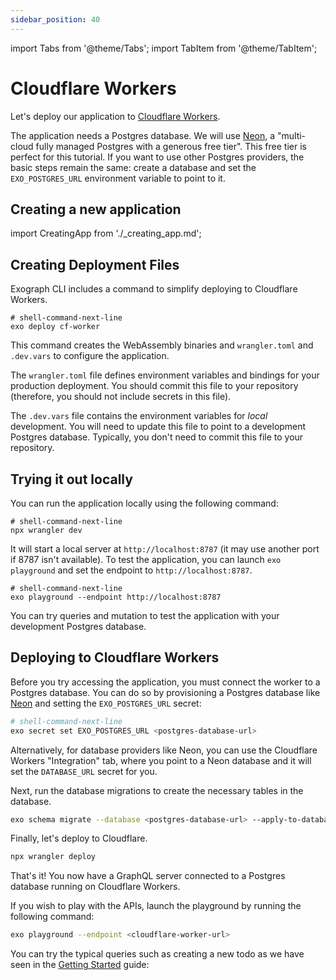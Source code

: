 ```yaml
---
sidebar_position: 40
---
```


import Tabs from '@theme/Tabs';
import TabItem from '@theme/TabItem';

# Cloudflare Workers

Let's deploy our application to [Cloudflare Workers](https://developers.cloudflare.com/workers/).

The application needs a Postgres database. We will use [Neon](https://neon.tech/), a "multi-cloud fully managed Postgres with a generous free tier". This free tier is perfect for this tutorial. If you want to use other Postgres providers, the basic steps remain the same: create a database and set the `EXO_POSTGRES_URL` environment variable to point to it.

## Creating a new application

import CreatingApp from './\_creating_app.md';

<CreatingApp/>

## Creating Deployment Files

Exograph CLI includes a command to simplify deploying to Cloudflare Workers.

```shell-session
# shell-command-next-line
exo deploy cf-worker
```

This command creates the WebAssembly binaries and `wrangler.toml` and `.dev.vars` to configure the application.

The `wrangler.toml` file defines environment variables and bindings for your production deployment. You should commit this file to your repository (therefore, you should not include secrets in this file).

The `.dev.vars` file contains the environment variables for _local_ development. You will need to update this file to point to a development Postgres database. Typically, you don't need to commit this file to your repository.

## Trying it out locally

You can run the application locally using the following command:

```shell-session
# shell-command-next-line
npx wrangler dev
```

It will start a local server at `http://localhost:8787` (it may use another port if 8787 isn't available). To test the application, you can launch `exo playground` and set the endpoint to `http://localhost:8787`.

```shell-session
# shell-command-next-line
exo playground --endpoint http://localhost:8787
```

You can try queries and mutation to test the application with your development Postgres database.

## Deploying to Cloudflare Workers

Before you try accessing the application, you must connect the worker to a Postgres database. You can do so by provisioning a Postgres database like [Neon](https://neon.tech) and setting the `EXO_POSTGRES_URL` secret:

```sh
# shell-command-next-line
exo secret set EXO_POSTGRES_URL <postgres-database-url>
```

Alternatively, for database providers like Neon, you can use the Cloudflare Workers "Integration" tab, where you point to a Neon database and it will set the `DATABASE_URL` secret for you.

Next, run the database migrations to create the necessary tables in the database.

```sh
exo schema migrate --database <postgres-database-url> --apply-to-database
```

Finally, let's deploy to Cloudflare.

```sh
npx wrangler deploy
```

That's it! You now have a GraphQL server connected to a Postgres database running on Cloudflare Workers.

If you wish to play with the APIs, launch the playground by running the following command:

```sh
exo playground --endpoint <cloudflare-worker-url>
```

You can try the typical queries such as creating a new todo as we have seen in the [Getting Started](../getting-started#using-the-graphiql-interface) guide:
